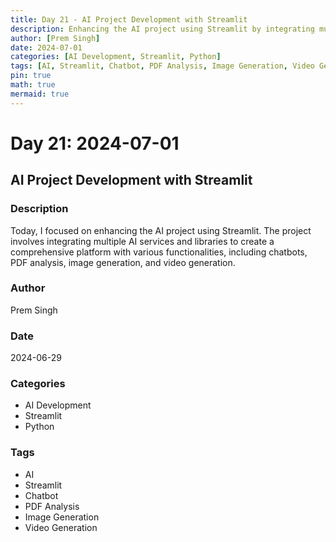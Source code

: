 ```yaml
---
title: Day 21 - AI Project Development with Streamlit
description: Enhancing the AI project using Streamlit by integrating multiple AI services and libraries for chatbots, PDF analysis, image generation, and video generation.
author: [Prem Singh]
date: 2024-07-01
categories: [AI Development, Streamlit, Python]
tags: [AI, Streamlit, Chatbot, PDF Analysis, Image Generation, Video Generation]
pin: true
math: true
mermaid: true
---
```


# Day 21: 2024-07-01

## AI Project Development with Streamlit

### Description
Today, I focused on enhancing the AI project using Streamlit. The project involves integrating multiple AI services and libraries to create a comprehensive platform with various functionalities, including chatbots, PDF analysis, image generation, and video generation.

### Author
Prem Singh

### Date
2024-06-29

### Categories
- AI Development
- Streamlit
- Python

### Tags
- AI
- Streamlit
- Chatbot
- PDF Analysis
- Image Generation
- Video Generation
